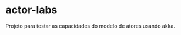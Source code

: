 actor-labs
=========================

Projeto para testar as capacidades do modelo de atores usando akka.
